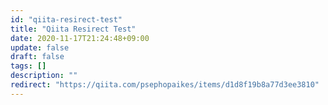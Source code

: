 ```yaml
---
id: "qiita-resirect-test"
title: "Qiita Resirect Test"
date: 2020-11-17T21:24:48+09:00
update: false
draft: false
tags: []
description: ""
redirect: "https://qiita.com/psephopaikes/items/d1d8f19b8a77d3ee3810"
---
```

